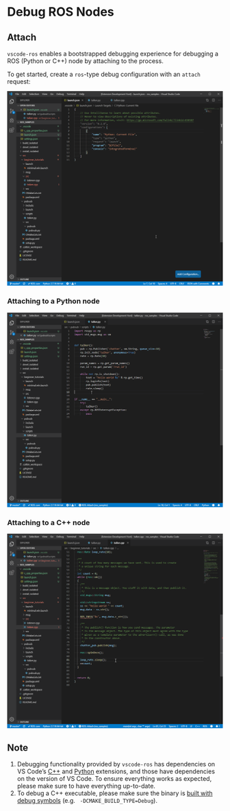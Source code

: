 # Debug ROS Nodes

## Attach

`vscode-ros` enables a bootstrapped debugging experience for debugging a ROS (Python or C++) node by attaching to the process.

To get started, create a `ros`-type debug configuration with an `attach` request:

![create_debug_configuration][create_debug_configuration]

### Attaching to a Python node

![attach_to_python][attach_to_python]

### Attaching to a C++ node

![attach_to_cpp][attach_to_cpp]

## Note

1. Debugging functionality provided by `vscode-ros` has dependencies on VS Code’s [C++][ms-vscode.cpptools] and [Python][ms-python.python] extensions, and those have dependencies on the version of VS Code. To ensure everything works as expected, please make sure to have everything up-to-date.
2. To debug a C++ executable, please make sure the binary is [built with debug symbols][ros_answers_debug_symbol] (e.g. ` -DCMAKE_BUILD_TYPE=Debug`).

<!-- link to files -->
[create_debug_configuration]: ../media/documentation/debug-support/create-attach-debug-config.gif
[attach_to_cpp]: ../media/documentation/debug-support/attach-to-cpp.gif
[attach_to_python]: ../media/documentation/debug-support/attach-to-python.gif

<!-- external links -->
[ros_answers_debug_symbol]: https://answers.ros.org/question/200155/how-to-debug-executable-built-with-catkin_make-without-roslaunch/

[ms-python.python]: https://marketplace.visualstudio.com/items?itemName=ms-python.python
[ms-vscode.cpptools]: https://marketplace.visualstudio.com/items?itemName=ms-vscode.cpptools
